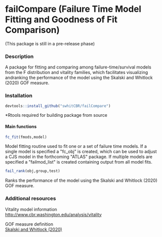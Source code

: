 # failCompare (Failure Time Model Fitting and Goodness of Fit Comparison)

(This package is still in a pre-release phase)

### Description 

A package for fitting and comparing among failure-time/survival models from the F distribution and vitality families, which facilitates visualizing andranking the performance of the model using the Skalski and Whitlock (2020) GOF measure.

### Installation

```r
devtools::install_github("swhitCBR/failCompare")
```

*Rtools required for building package from source

#### Main functions

```r
fc_fit(fmods,model)
```
Model fitting routine used to fit one or a set of failure time models. If a single model is specified a "fc_obj" is created, which can be used to adjust a CJS model in the forthcoming "ATLAS" package. If multiple models are specified a "failmod_list" is created containing output from all model fits. 

```r
fail_rank(obj,group,test)
```
Ranks the performance of the model using the Skalski and Whitlock (2020) GOF measure.

### Additional resources

Vitality model information<br>
http://www.cbr.washington.edu/analysis/vitality

GOF measure definition<br>
[Skalski and Whitlock (2020)](http://animalbiotelemetry.biomedcentral.com/articles/10.1186/s40317-020-00213-z)

